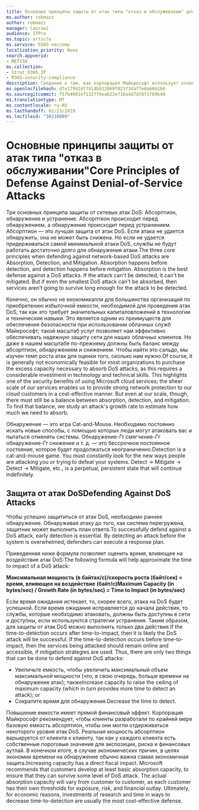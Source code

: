 ```yaml
---
title: Основные принципы защиты от атак типа "отказ в обслуживании" для Office 365
ms.author: robmazz
author: robmazz
manager: laurawi
audience: ITPro
ms.topic: article
ms.service: O365-seccomp
localization_priority: None
search.appverid:
- MET150
ms.collection:
- Strat_O365_IP
- M365-security-compliance
description: Сведения о том, как корпорация Майкрософт использует основные принципы абсорптион, обнаружения и смягчения защиты от атак типа "отказ в обслуживании" (DoS).
ms.openlocfilehash: dfe179924f7414b0120697023f3daf7e6b6661b6
ms.sourcegitcommit: f57b4001ef1327f0ea622e716a4d7d78f1769b49
ms.translationtype: MT
ms.contentlocale: ru-RU
ms.lasthandoff: 02/23/2019
ms.locfileid: "30216009"
---
```

# <a name="core-principles-of-defense-against-denial-of-service-attacks"></a><span data-ttu-id="3ad31-103">Основные принципы защиты от атак типа "отказ в обслуживании"</span><span class="sxs-lookup"><span data-stu-id="3ad31-103">Core Principles of Defense Against Denial-of-Service Attacks</span></span>

<span data-ttu-id="3ad31-p101">Три основных принципа защиты от сетевых атак DoS: Абсорптион, обнаружение и устранение. Абсорптион происходит перед обнаружением, а обнаружение происходит перед устранением. Абсорптион — это лучшая защита от атак DoS. Если атака не удается обнаружить, она не может быть снижена. Но если не удается придерживаться самой минимальной атаки DoS, службы не будут работать достаточно долго для обнаружения атаки.</span><span class="sxs-lookup"><span data-stu-id="3ad31-p101">The three core principles when defending against network-based DoS attacks are Absorption, Detection, and Mitigation. Absorption happens before detection, and detection happens before mitigation. Absorption is the best defense against a DoS attacks. If the attack can't be detected, it can't be mitigated. But if even the smallest DoS attack can't be absorbed, then services aren't going to survive long enough for the attack to be detected.</span></span>

<span data-ttu-id="3ad31-p102">Конечно, он обычно не економикалли для большинства организаций по приобретению избыточной емкости, необходимой для проведения атак DoS, так как это требует значительных капиталовложений в технологии и технические навыки. Это является одним из преимуществ для обеспечения безопасности при использовании облачных служб Майкрософт; такой масштаб услуг позволяет нам эффективно обеспечивать надежную защиту сети для наших облачных клиентов. Но даже в нашем масштабе по-прежнему должны быть баланс между абсорптион, обнаружением и снижением. Чтобы найти это сальдо, мы изучен темп роста атак для оценки того, сколько нам нужно.</span><span class="sxs-lookup"><span data-stu-id="3ad31-p102">Of course, it is generally not economically feasible for most organizations to purchase the excess capacity necessary to absorb DoS attacks, as this requires a considerable investment in technology and technical skills. This highlights one of the security benefits of using Microsoft cloud services; the sheer scale of our services enables us to provide strong network protection to our cloud customers in a cost-effective manner. But even at our scale, though, there must still be a balance between absorption, detection, and mitigation. To find that balance, we study an attack's growth rate to estimate how much we need to absorb.</span></span>

<span data-ttu-id="3ad31-p103">Обнаружение — это игра Cat-and-Mouse. Необходимо постоянно искать новые способы, с помощью которых люди могут атаковать вас и пытаться отменять системы. Обнаружение-_Гт_ смягчение-_Гт_ обнаружение-_Гт_ снижение и т. д. — это бессрочное постоянное состояние, которое будет продолжаться неограниченно.</span><span class="sxs-lookup"><span data-stu-id="3ad31-p103">Detection is a cat-and-mouse game. You must constantly look for the new ways people are attacking you or trying to defeat your systems. Detect -> Mitigate -> Detect -> Mitigate, etc., is a perpetual, persistent state that will continue indefinitely.</span></span>

## <a name="defending-against-dos-attacks"></a><span data-ttu-id="3ad31-116">Защита от атак DoS</span><span class="sxs-lookup"><span data-stu-id="3ad31-116">Defending Against DoS Attacks</span></span>

<span data-ttu-id="3ad31-p104">Чтобы успешно защититься от атак DoS, необходимо раннее обнаружение. Обнаруживая атаку до того, как система перегружена, защитник может выполнить план ответа.</span><span class="sxs-lookup"><span data-stu-id="3ad31-p104">To successfully defend against a DoS attack, early detection is essential. By detecting an attack before the system is overwhelmed, defenders can execute a response plan.</span></span>

<span data-ttu-id="3ad31-119">Приведенная ниже формула позволяет оценить время, влияющее на воздействие атак DoS:</span><span class="sxs-lookup"><span data-stu-id="3ad31-119">The following formula will help approximate the time to impact of a DoS attack:</span></span>

   <span data-ttu-id="3ad31-120">**Максимальная мощность (в байтах/с)/скорость роста (байт/сек) = время, влияющее на воздействие (байт/с)**</span><span class="sxs-lookup"><span data-stu-id="3ad31-120">**Maximum Capacity (in bytes/sec) / Growth Rate (in bytes/sec) = Time to Impact (in bytes/sec)**</span></span>

<span data-ttu-id="3ad31-p105">Если время ожидания истекает, то, скорее всего, атака на DoS будет успешной. Если время ожидания исправляется до начала действия, то службы, которые необходимо атаковать, должны быть доступны в сети и доступны, если используются стратегии устранения. Таким образом, для защиты от атак DoS можно выполнить только два действия.</span><span class="sxs-lookup"><span data-stu-id="3ad31-p105">If the time-to-detection occurs after time-to-impact, then it is likely the DoS attack will be successful. If the time-to-detection occurs before time-to-impact, then the services being attacked should remain online and accessible, if mitigation strategies are used. Thus, there are only two things that can be done to defend against DoS attacks:</span></span>
- <span data-ttu-id="3ad31-124">Увеличьте емкость, чтобы увеличить максимальный объем максимальной мощности (что, в свою очередь, больше времени на обнаружение атак); также</span><span class="sxs-lookup"><span data-stu-id="3ad31-124">Increase capacity to raise the ceiling of maximum capacity (which in turn provides more time to detect an attack); or</span></span>
- <span data-ttu-id="3ad31-125">Сократите время для обнаружения.</span><span class="sxs-lookup"><span data-stu-id="3ad31-125">Decrease the time to detect.</span></span>

<span data-ttu-id="3ad31-p106">Повышение емкости имеет прямой финансовый эффект. Корпорация Майкрософт рекомендует, чтобы клиенты разработали по крайней мере базовую емкость абсорптион, чтобы они могли отдерживаться некоторого уровня атак DoS. Реальная мощность абсорптион варьируется от клиента к клиенту, так как у каждого клиента есть собственные пороговые значения для экспозиции, риска и финансовых аутлай. В конечном итоге, в случае экономических причин, в целях экономии времени на обнаружение обычно важна самая экономичная защита.</span><span class="sxs-lookup"><span data-stu-id="3ad31-p106">Increasing capacity has a direct fiscal impact. Microsoft recommends that customers develop at least basic absorption capacity, to ensure that they can survive some level of DoS attack. The actual absorption capacity will vary from customer to customer, as each customer has their own thresholds for exposure, risk, and financial outlay. Ultimately, for economic reasons, investments of research and time in ways to decrease time-to-detection are usually the most cost-effective defense.</span></span>
